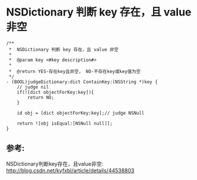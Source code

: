 # NSDictionary 判断 key 存在，且 value 非空


```
/**
 *  NSDictionary 判断 key 存在，且 value 非空
 *
 *  @param key <#key description#>
 *
 *  @return YES-存在key且非空， NO-不存在key或key值为空
 */
- (BOOL)judgeDictionary:dict ContainKey:(NSString *)key {
    // judge nil
    if(![dict objectForKey:key]){
        return NO;
    }
    
    id obj = [dict objectForKey:key];// judge NSNull
    
    return ![obj isEqual:[NSNull null]];
}
```



## 参考:
NSDictionary判断key存在，且value非空: http://blog.csdn.net/kyfxbl/article/details/44538803